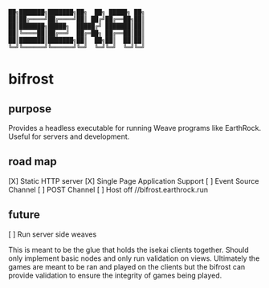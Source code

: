 ```
██╗███████╗███████╗██╗  ██╗ █████╗ ██╗
██║██╔════╝██╔════╝██║ ██╔╝██╔══██╗██║
██║███████╗█████╗  █████╔╝ ███████║██║
██║╚════██║██╔══╝  ██╔═██╗ ██╔══██║██║
██║███████║███████╗██║  ██╗██║  ██║██║
╚═╝╚══════╝╚══════╝╚═╝  ╚═╝╚═╝  ╚═╝╚═╝
```
# bifrost

## purpose
Provides a headless executable for running Weave programs like EarthRock. Useful for servers and development.

## road map
 [X] Static HTTP server
 [X] Single Page Application Support
 [ ] Event Source Channel
 [ ] POST Channel
 [ ] Host off //bifrost.earthrock.run

## future
 [ ] Run server side weaves

This is meant to be the glue that holds the isekai clients together. Should only implement basic nodes and only run validation on views. Ultimately the games are meant to be ran and played on the clients but the bifrost can provide validation to ensure the integrity of games being played. 
